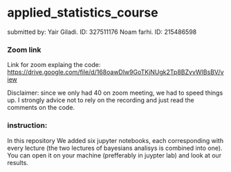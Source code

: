 # applied_statistics_course
submitted by: 
Yair Giladi. ID: 327511176
Noam farhi. ID: 215486598

### Zoom link
Link for zoom explaing the code: https://drive.google.com/file/d/168oawDlw9GoTKjNUgk2Tp8BZvvWIBsBV/view

Disclaimer: since we only had 40 on zoom meeting, we had to speed things up. I strongly advice not to rely on the recording and just read the comments on the code.


### instruction: 
In this repository We added six jupyter notebooks, each corresponding with every lecture (the two lectures of bayesians analisys is combined into one). 
You can open it on your machine (prefferably in juypter lab) and look at our results.


